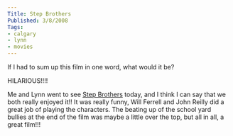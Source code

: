 ```yaml
---
Title: Step Brothers
Published: 3/8/2008
Tags:
- calgary
- lynn
- movies
---
```


If I had to sum up this film in one word, what would it be?

HILARIOUS!!!!

Me and Lynn went to see [Step Brothers](http://www.imdb.com/title/tt0838283/) today, and I think I can say that we both really enjoyed it!! It was really funny, Will Ferrell and John Reilly did a great job of playing the characters. The beating up of the school yard bullies at the end of the film was maybe a little over the top, but all in all, a great film!!!

